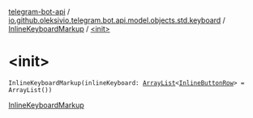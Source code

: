 [telegram-bot-api](../../index.md) / [io.github.oleksivio.telegram.bot.api.model.objects.std.keyboard](../index.md) / [InlineKeyboardMarkup](index.md) / [&lt;init&gt;](./-init-.md)

# &lt;init&gt;

`InlineKeyboardMarkup(inlineKeyboard: `[`ArrayList`](https://kotlinlang.org/api/latest/jvm/stdlib/kotlin.collections/-array-list/index.html)`<`[`InlineButtonRow`](../../io.github.oleksivio.telegram.bot.api.model.objects.std.keyboard.row/-inline-button-row/index.md)`> = ArrayList())`

[InlineKeyboardMarkup](https://core.telegram.org/bots/api/#inlinekeyboardmarkup)

